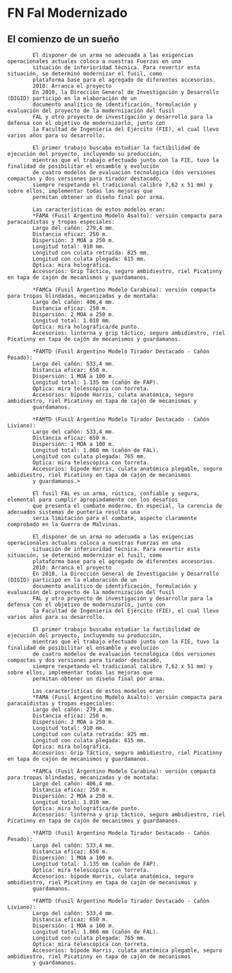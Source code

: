 # FN Fal Modernizado

## El comienzo de un sueño

            
            El disponer de un arma no adecuada a las exigencias operacionales actuales coloca a nuestras Fuerzas en una
            situación de inferioridad técnica. Para revertir esta situación, se determinó modernizar el fusil, como
            plataforma base para el agregado de diferentes accesorios.
            2010: Arranca el proyecto
            En 2010, la Dirección General de Investigación y Desarrollo (DIGID) participó en la elaboración de un
            documento analítico de identificación, formulación y evaluación del proyecto de la modernización del fusil
            FAL y otro proyecto de investigación y desarrollo para la defensa con el objetivo de modernizarlo, junto con
            la Facultad de Ingeniería del Ejército (FIE), el cual llevo varios años para su desarrollo.

            El primer trabajo buscaba estudiar la factibilidad de ejecución del proyecto, incluyendo su producción,
            mientras que el trabajo efectuado junto con la FIE, tuvo la finalidad de posibilitar el ensamble y evolución
            de cuatro modelos de evaluación tecnológica (dos versiones compactas y dos versiones para tirador destacado,
            siempre respetando el tradicional calibre 7,62 x 51 mm) y sobre ellos, implementar todas las mejoras que
            permitan obtener un diseño final por arma.

            Las características de estos modelos eran:
            *FAMA (Fusil Argentino Modelo Asalto): versión compacta para paracaidistas y tropas especiales:
            Largo del cañón: 279,4 mm.
            Distancia eficaz: 250 m.
            Dispersión: 3 MOA a 250 m.
            Longitud total: 910 mm.
            Longitud con culata retraída: 825 mm.
            Longitud con culata plegada: 615 mm.
            Óptica: mira holográfica.
            Accesorios: Grip Táctico, seguro ambidiestro, riel Picatinny en tapa de cajón de mecanismos y guardamanos.
            
            *FAMCa (Fusil Argentino Modelo Carabina): versión compacta para tropas blindadas, mecanizadas y de montaña:
            Largo del cañón: 406,4 mm.
            Distancia eficaz: 250 m.
            Dispersión: 2 MOA a 250 m.
            Longitud total: 1.010 mm.
            Óptica: mira holográfica/de punto.
            Accesorios: linterna y grip táctico, seguro ambidiestro, riel Picatinny en tapa de cajón de mecanismos y guardamanos.
            
            *FAMTD (Fusil Argentino Modelo Tirador Destacado - Cañón Pesado):
            Largo del cañón: 533,4 mm.
            Distancia eficaz: 650 m.
            Dispersión: 1 MOA a 100 m.
            Longitud total: 1.135 mm (cañón de FAP).
            Óptica: mira telescópica con torreta.
            Accesorios: bípode Harris, culata anatómica, seguro ambidiestro, riel Picatinny en tapa de cajón de mecanismos y
            guardamanos.
            
            *FAMTD (Fusil Argentino Modelo Tirador Destacado - Cañón Liviano):
            Largo del cañón: 533,4 mm.
            Distancia eficaz: 650 m.
            Dispersión: 1 MOA a 100 m.
            Longitud total: 1.060 mm (cañón de FAL).
            Longitud con culata plegada: 765 mm.
            Óptica: mira telescópica con torreta.
            Accesorios: bípode Harris, culata anatómica plegable, seguro ambidiestro, riel Picatinny en tapa de cajón de mecanismos
            y guardamanos.>

            El fusil FAL es un arma, rústica, confiable y segura, elemental para cumplir apropiadamente con los desafíos
            que presenta el combate moderno. En especial, la carencia de adecuados sistemas de puntería resulta una
            seria limitación para el combate, aspecto claramente comprobado en la Guerra de Malvinas.

            El disponer de un arma no adecuada a las exigencias operacionales actuales coloca a nuestras Fuerzas en una
            situación de inferioridad técnica. Para revertir esta situación, se determinó modernizar el fusil, como
            plataforma base para el agregado de diferentes accesorios.
            2010: Arranca el proyecto
            En 2010, la Dirección General de Investigación y Desarrollo (DIGID) participó en la elaboración de un
            documento analítico de identificación, formulación y evaluación del proyecto de la modernización del fusil
            FAL y otro proyecto de investigación y desarrollo para la defensa con el objetivo de modernizarlo, junto con
            la Facultad de Ingeniería del Ejército (FIE), el cual llevo varios años para su desarrollo.

            El primer trabajo buscaba estudiar la factibilidad de ejecución del proyecto, incluyendo su producción,
            mientras que el trabajo efectuado junto con la FIE, tuvo la finalidad de posibilitar el ensamble y evolución
            de cuatro modelos de evaluación tecnológica (dos versiones compactas y dos versiones para tirador destacado,
            siempre respetando el tradicional calibre 7,62 x 51 mm) y sobre ellos, implementar todas las mejoras que
            permitan obtener un diseño final por arma.

            Las características de estos modelos eran:
            *FAMA (Fusil Argentino Modelo Asalto): versión compacta para paracaidistas y tropas especiales:
            Largo del cañón: 279,4 mm.
            Distancia eficaz: 250 m.
            Dispersión: 3 MOA a 250 m.
            Longitud total: 910 mm.
            Longitud con culata retraída: 825 mm.
            Longitud con culata plegada: 615 mm.
            Óptica: mira holográfica.
            Accesorios: Grip Táctico, seguro ambidiestro, riel Picatinny en tapa de cajón de mecanismos y guardamanos.
            
            *FAMCa (Fusil Argentino Modelo Carabina): versión compacta para tropas blindadas, mecanizadas y de montaña:
            Largo del cañón: 406,4 mm.
            Distancia eficaz: 250 m.
            Dispersión: 2 MOA a 250 m.
            Longitud total: 1.010 mm.
            Óptica: mira holográfica/de punto.
            Accesorios: linterna y grip táctico, seguro ambidiestro, riel Picatinny en tapa de cajón de mecanismos y guardamanos.
            
            *FAMTD (Fusil Argentino Modelo Tirador Destacado - Cañón Pesado):
            Largo del cañón: 533,4 mm.
            Distancia eficaz: 650 m.
            Dispersión: 1 MOA a 100 m.
            Longitud total: 1.135 mm (cañón de FAP).
            Óptica: mira telescópica con torreta.
            Accesorios: bípode Harris, culata anatómica, seguro ambidiestro, riel Picatinny en tapa de cajón de mecanismos y
            guardamanos.
            
            *FAMTD (Fusil Argentino Modelo Tirador Destacado - Cañón Liviano):
            Largo del cañón: 533,4 mm.
            Distancia eficaz: 650 m.
            Dispersión: 1 MOA a 100 m.
            Longitud total: 1.060 mm (cañón de FAL).
            Longitud con culata plegada: 765 mm.
            Óptica: mira telescópica con torreta.
            Accesorios: bípode Harris, culata anatómica plegable, seguro ambidiestro, riel Picatinny en tapa de cajón de mecanismos
            y guardamanos.
